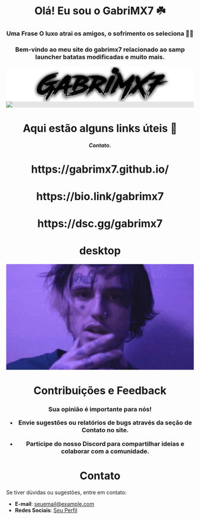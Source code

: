 <h1 align="center">Olá! Eu sou o GabriMX7 ☘️</h1>
<h3 align="center">Uma Frase O luxo atrai os amigos, o sofrimento os seleciona 😮‍💨</h3>

<h3 align="center">Bem-vindo ao meu site do gabrimx7 relacionado ao samp launcher batatas modificadas e muito mais. </h3>


<div align="center">
<img style="display: block;-webkit-user-select: none;margin: auto;background-color: hsl(0, 0%, 90%);" src=".github/gabrimx7.png" width='800'>
</div>

<div align="center">
<img style="display: block;-webkit-user-select: none;margin: auto;background-color: hsl(0, 0%, 90%);" src=".github/828837670fb7905b3cd629de90cb8bec.gif" width='800'>
</div>

<h1 align="center">Aqui estão alguns links úteis 🔗</h1>

<h5 align="center">Contato.</h5>

<h1 align="center">https://gabrimx7.github.io/</h1>

<h1 align="center">https://bio.link/gabrimx7</h1>

<h1 align="center">https://dsc.gg/gabrimx7</h1>

<h1 align="center">desktop</h1>

<div align="center">
<img style="display: block;-webkit-user-select: none;margin: auto;background-color: hsl(0, 0%, 90%);" src=".github/e9ae42ed7c8333eebdae0f4191eef92f.gif" width='800'>
</div>

<h1 align="center">Contribuições e Feedback</h1>

<h3 align="center">Sua opinião é importante para nós!

- Envie sugestões ou relatórios de bugs através da seção de Contato no site.

- Participe do nosso Discord para compartilhar ideias e colaborar com a comunidade.  </h3>


<h1 align="center">Contato</h1>

Se tiver dúvidas ou sugestões, entre em contato:  
- **E-mail**: [seuemail@example.com](mailto:seuemail@example.com)  
- **Redes Sociais**: [Seu Perfil](https://linkdasuarede.com)
